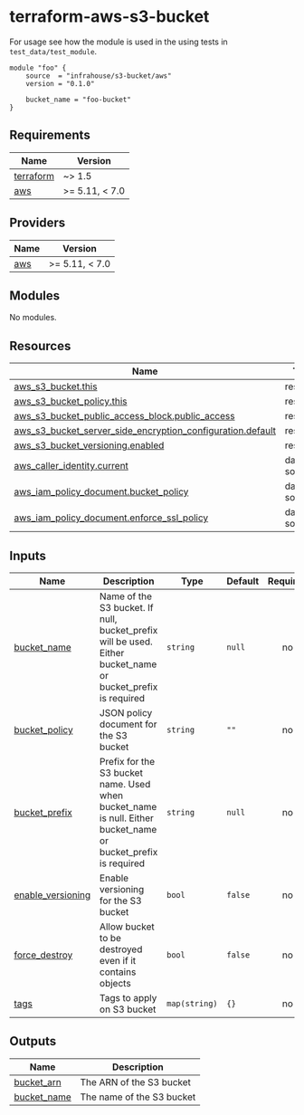 # terraform-aws-s3-bucket
For usage see how the module is used in the using tests in `test_data/test_module`.

```hcl
module "foo" {
    source  = "infrahouse/s3-bucket/aws"
    version = "0.1.0"

    bucket_name = "foo-bucket"
}
```
## Requirements

| Name | Version |
|------|---------|
| <a name="requirement_terraform"></a> [terraform](#requirement\_terraform) | ~> 1.5 |
| <a name="requirement_aws"></a> [aws](#requirement\_aws) | >= 5.11, < 7.0 |

## Providers

| Name | Version |
|------|---------|
| <a name="provider_aws"></a> [aws](#provider\_aws) | >= 5.11, < 7.0 |

## Modules

No modules.

## Resources

| Name | Type |
|------|------|
| [aws_s3_bucket.this](https://registry.terraform.io/providers/hashicorp/aws/latest/docs/resources/s3_bucket) | resource |
| [aws_s3_bucket_policy.this](https://registry.terraform.io/providers/hashicorp/aws/latest/docs/resources/s3_bucket_policy) | resource |
| [aws_s3_bucket_public_access_block.public_access](https://registry.terraform.io/providers/hashicorp/aws/latest/docs/resources/s3_bucket_public_access_block) | resource |
| [aws_s3_bucket_server_side_encryption_configuration.default](https://registry.terraform.io/providers/hashicorp/aws/latest/docs/resources/s3_bucket_server_side_encryption_configuration) | resource |
| [aws_s3_bucket_versioning.enabled](https://registry.terraform.io/providers/hashicorp/aws/latest/docs/resources/s3_bucket_versioning) | resource |
| [aws_caller_identity.current](https://registry.terraform.io/providers/hashicorp/aws/latest/docs/data-sources/caller_identity) | data source |
| [aws_iam_policy_document.bucket_policy](https://registry.terraform.io/providers/hashicorp/aws/latest/docs/data-sources/iam_policy_document) | data source |
| [aws_iam_policy_document.enforce_ssl_policy](https://registry.terraform.io/providers/hashicorp/aws/latest/docs/data-sources/iam_policy_document) | data source |

## Inputs

| Name | Description | Type | Default | Required |
|------|-------------|------|---------|:--------:|
| <a name="input_bucket_name"></a> [bucket\_name](#input\_bucket\_name) | Name of the S3 bucket. If null, bucket\_prefix will be used. Either bucket\_name or bucket\_prefix is required | `string` | `null` | no |
| <a name="input_bucket_policy"></a> [bucket\_policy](#input\_bucket\_policy) | JSON policy document for the S3 bucket | `string` | `""` | no |
| <a name="input_bucket_prefix"></a> [bucket\_prefix](#input\_bucket\_prefix) | Prefix for the S3 bucket name. Used when bucket\_name is null. Either bucket\_name or bucket\_prefix is required | `string` | `null` | no |
| <a name="input_enable_versioning"></a> [enable\_versioning](#input\_enable\_versioning) | Enable versioning for the S3 bucket | `bool` | `false` | no |
| <a name="input_force_destroy"></a> [force\_destroy](#input\_force\_destroy) | Allow bucket to be destroyed even if it contains objects | `bool` | `false` | no |
| <a name="input_tags"></a> [tags](#input\_tags) | Tags to apply on S3 bucket | `map(string)` | `{}` | no |

## Outputs

| Name | Description |
|------|-------------|
| <a name="output_bucket_arn"></a> [bucket\_arn](#output\_bucket\_arn) | The ARN of the S3 bucket |
| <a name="output_bucket_name"></a> [bucket\_name](#output\_bucket\_name) | The name of the S3 bucket |
